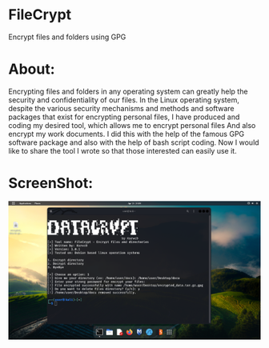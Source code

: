 # FileCrypt
Encrypt files and folders using GPG

# About:
Encrypting files and folders in any operating system can greatly help the security and confidentiality of our files. In the Linux operating system, despite the various security mechanisms and methods and software packages that exist for encrypting personal files, I have produced and coding my desired tool, which allows me to encrypt personal files And also encrypt my work documents. I did this with the help of the famous GPG software package and also with the help of bash script coding. Now I would like to share the tool I wrote so that those interested can easily use it.

# ScreenShot:
![ScreenShot](https://raw.githubusercontent.com/ksrvco/FileCrypt/main/FileCrypt-Screenshot.png)
